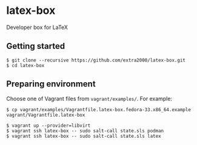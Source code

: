 # latex-box

Developer box for LaTeX


## Getting started

```
$ git clone --recursive https://github.com/extra2000/latex-box.git
$ cd latex-box
```


## Preparing environment

Choose one of Vagrant files from `vagrant/examples/`. For example:
```
$ cp vagrant/examples/Vagrantfile.latex-box.fedora-33.x86_64.example vagrant/Vagrantfile.latex-box
```

```
$ vagrant up --provider=libvirt
$ vagrant ssh latex-box -- sudo salt-call state.sls podman
$ vagrant ssh latex-box -- sudo salt-call state.sls latex
```
